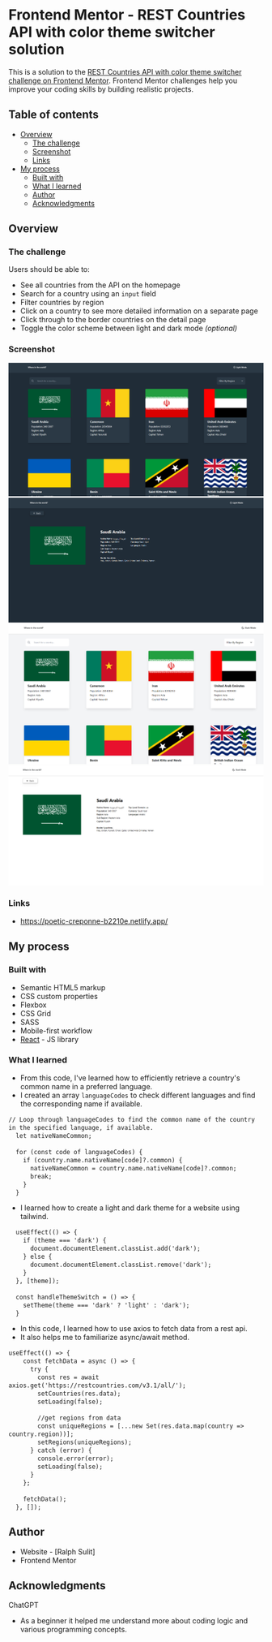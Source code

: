 # Frontend Mentor - REST Countries API with color theme switcher solution

This is a solution to the [REST Countries API with color theme switcher challenge on Frontend Mentor](https://www.frontendmentor.io/challenges/rest-countries-api-with-color-theme-switcher-5cacc469fec04111f7b848ca). Frontend Mentor challenges help you improve your coding skills by building realistic projects. 

## Table of contents

- [Overview](#overview)
  - [The challenge](#the-challenge)
  - [Screenshot](#screenshot)
  - [Links](#links)
- [My process](#my-process)
  - [Built with](#built-with)
  - [What I learned](#what-i-learned)
  - [Author](#author)
  - [Acknowledgments](#acknowledgments)

## Overview

### The challenge

Users should be able to:

- See all countries from the API on the homepage
- Search for a country using an `input` field
- Filter countries by region
- Click on a country to see more detailed information on a separate page
- Click through to the border countries on the detail page
- Toggle the color scheme between light and dark mode *(optional)*

### Screenshot

![](src/assets/screenshots/rest-countries.jpg)
![](src/assets/screenshots/rest-countries2.jpg)
![](src/assets/screenshots/rest-countries3.jpg)
![](src/assets/screenshots/rest-countries4.jpg)

### Links

- https://poetic-creponne-b2210e.netlify.app/

## My process

### Built with

- Semantic HTML5 markup
- CSS custom properties
- Flexbox
- CSS Grid
- SASS
- Mobile-first workflow
- [React](https://reactjs.org/) - JS library

### What I learned

- From this code, I've learned how to efficiently retrieve a country's common name in a preferred language.
- I created an array `languageCodes` to check different languages and find the corresponding name if available.
```
// Loop through languageCodes to find the common name of the country in the specified language, if available.
  let nativeNameCommon;

  for (const code of languageCodes) {
    if (country.name.nativeName[code]?.common) {
      nativeNameCommon = country.name.nativeName[code]?.common;
      break;
    }
  }
```
- I learned how to create a light and dark theme for a website using tailwind.
```
  useEffect(() => {
    if (theme === 'dark') {
      document.documentElement.classList.add('dark');
    } else {
      document.documentElement.classList.remove('dark');
    }
  }, [theme]);

  const handleThemeSwitch = () => {
    setTheme(theme === 'dark' ? 'light' : 'dark');
  }
```
- In this code, I learned how to use axios to fetch data from a rest api.
- It also helps me to familiarize async/await method.
```
useEffect(() => {
    const fetchData = async () => {
      try {
        const res = await axios.get('https://restcountries.com/v3.1/all/');
        setCountries(res.data);
        setLoading(false);

        //get regions from data
        const uniqueRegions = [...new Set(res.data.map(country => country.region))];
        setRegions(uniqueRegions);
      } catch (error) {
        console.error(error);
        setLoading(false);
      }
    };

    fetchData();
  }, []);
```
## Author

- Website - [Ralph Sulit]
- Frontend Mentor 

## Acknowledgments

ChatGPT
- As a beginner it helped me understand more about coding logic and various programming concepts.
